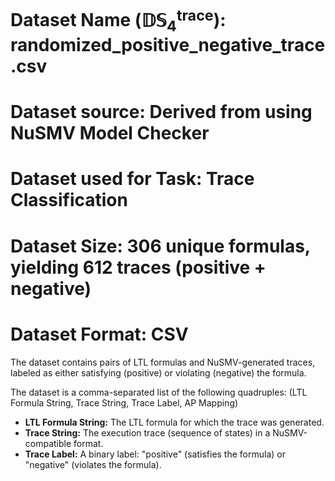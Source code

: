 # Dataset Name ($\mathbb{DS}_{4}^\mathsf{trace}$): randomized_positive_negative_trace.csv

# Dataset source: Derived from using NuSMV Model Checker

# Dataset used for Task: Trace Classification

# Dataset Size: 306 unique formulas, yielding 612 traces (positive + negative)

# Dataset Format: CSV


The dataset contains pairs of LTL formulas and NuSMV-generated traces, labeled as either satisfying (positive) or violating (negative) the formula.

The dataset is a comma-separated list of the following quadruples:
(LTL Formula String, Trace String, Trace Label, AP Mapping)

- **LTL Formula String:** The LTL formula for which the trace was generated.
- **Trace String:** The execution trace (sequence of states) in a NuSMV-compatible format.
- **Trace Label:** A binary label: "positive" (satisfies the formula) or "negative" (violates the formula).
